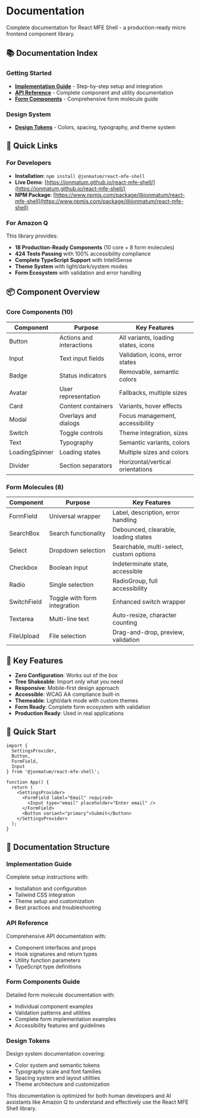 # Documentation

Complete documentation for React MFE Shell - a production-ready micro frontend component library.

## 📚 Documentation Index

### Getting Started
- **[Implementation Guide](implementation-guide.md)** - Step-by-step setup and integration
- **[API Reference](api-reference.md)** - Complete component and utility documentation
- **[Form Components](form-components.md)** - Comprehensive form molecule guide

### Design System
- **[Design Tokens](design-tokens.md)** - Colors, spacing, typography, and theme system

## 🚀 Quick Links

### For Developers
- **Installation**: `npm install @jonmatum/react-mfe-shell`
- **Live Demo**: [https://jonmatum.github.io/react-mfe-shell/](https://jonmatum.github.io/react-mfe-shell/)
- **NPM Package**: [https://www.npmjs.com/package/@jonmatum/react-mfe-shell](https://www.npmjs.com/package/@jonmatum/react-mfe-shell)

### For Amazon Q
This library provides:
- **18 Production-Ready Components** (10 core + 8 form molecules)
- **424 Tests Passing** with 100% accessibility compliance
- **Complete TypeScript Support** with IntelliSense
- **Theme System** with light/dark/system modes
- **Form Ecosystem** with validation and error handling

## 📦 Component Overview

### Core Components (10)
| Component | Purpose | Key Features |
|-----------|---------|--------------|
| Button | Actions and interactions | All variants, loading states, icons |
| Input | Text input fields | Validation, icons, error states |
| Badge | Status indicators | Removable, semantic colors |
| Avatar | User representation | Fallbacks, multiple sizes |
| Card | Content containers | Variants, hover effects |
| Modal | Overlays and dialogs | Focus management, accessibility |
| Switch | Toggle controls | Theme integration, sizes |
| Text | Typography | Semantic variants, colors |
| LoadingSpinner | Loading states | Multiple sizes and colors |
| Divider | Section separators | Horizontal/vertical orientations |

### Form Molecules (8)
| Component | Purpose | Key Features |
|-----------|---------|--------------|
| FormField | Universal wrapper | Label, description, error handling |
| SearchBox | Search functionality | Debounced, clearable, loading states |
| Select | Dropdown selection | Searchable, multi-select, custom options |
| Checkbox | Boolean input | Indeterminate state, accessible |
| Radio | Single selection | RadioGroup, full accessibility |
| SwitchField | Toggle with form integration | Enhanced switch wrapper |
| Textarea | Multi-line text | Auto-resize, character counting |
| FileUpload | File selection | Drag-and-drop, preview, validation |

## 🎯 Key Features

- **Zero Configuration**: Works out of the box
- **Tree Shakeable**: Import only what you need  
- **Responsive**: Mobile-first design approach
- **Accessible**: WCAG AA compliance built-in
- **Themeable**: Light/dark mode with custom themes
- **Form Ready**: Complete form ecosystem with validation
- **Production Ready**: Used in real applications

## 🔧 Quick Start

```tsx
import { 
  SettingsProvider, 
  Button, 
  FormField, 
  Input 
} from '@jonmatum/react-mfe-shell';

function App() {
  return (
    <SettingsProvider>
      <FormField label="Email" required>
        <Input type="email" placeholder="Enter email" />
      </FormField>
      <Button variant="primary">Submit</Button>
    </SettingsProvider>
  );
}
```

## 📖 Documentation Structure

### Implementation Guide
Complete setup instructions with:
- Installation and configuration
- Tailwind CSS integration
- Theme setup and customization
- Best practices and troubleshooting

### API Reference
Comprehensive API documentation with:
- Component interfaces and props
- Hook signatures and return types
- Utility function parameters
- TypeScript type definitions

### Form Components Guide
Detailed form molecule documentation with:
- Individual component examples
- Validation patterns and utilities
- Complete form implementation examples
- Accessibility features and guidelines

### Design Tokens
Design system documentation covering:
- Color system and semantic tokens
- Typography scale and font families
- Spacing system and layout utilities
- Theme architecture and customization

This documentation is optimized for both human developers and AI assistants like Amazon Q to understand and effectively use the React MFE Shell library.
